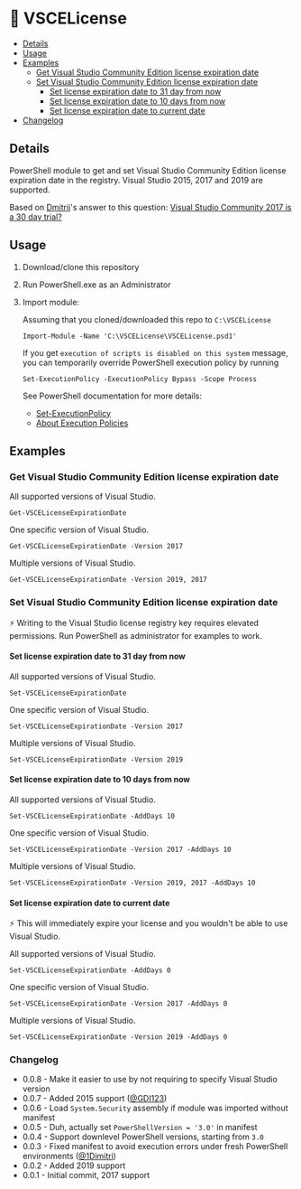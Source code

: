 # 📜 VSCELicense

- [Details](#details)
- [Usage](#usage)
- [Examples](#examples)
  - [Get Visual Studio Community Edition license expiration date](#get-visual-studio-community-edition-license-expiration-date)
  - [Set Visual Studio Community Edition license expiration date](#set-visual-studio-community-edition-license-expiration-date)
    - [Set license expiration date to 31 day from now](#set-license-expiration-date-to-31-days-from-nowy)
    - [Set license expiration date to 10 days from now](#set-license-expiration-date-to-10-days-from-now)
    - [Set license expiration date to current date](#set-license-expiration-date-to-current-date)
- [Changelog](#changelog)

## Details

PowerShell module to get and set Visual Studio Community Edition license expiration date in the registry. Visual Studio 2015, 2017 and 2019 are supported.

Based on [Dmitrii](https://stackoverflow.com/users/10046552/dmitrii)'s answer to this question: [Visual Studio Community 2017 is a 30 day trial?](https://stackoverflow.com/questions/43390466/visual-studio-community-2017-is-a-30-day-trial/51570570#51570570)

## Usage

1. Download/clone this repository
2. Run PowerShell.exe as an Administrator
3. Import module:

    Assuming that you cloned/downloaded this repo to `C:\VSCELicense`

   ```pwsh
   Import-Module -Name 'C:\VSCELicense\VSCELicense.psd1'
   ```

    If you get `execution of scripts is disabled on this system` message, you can temporarily override PowerShell execution policy by running

   ```pwsh
   Set-ExecutionPolicy -ExecutionPolicy Bypass -Scope Process
   ```

    See PowerShell documentation for more details:

    - [Set-ExecutionPolicy](https://docs.microsoft.com/en-us/powershell/module/microsoft.powershell.security/set-executionpolicy)
    - [About Execution Policies](https://docs.microsoft.com/en-us/powershell/module/microsoft.powershell.core/about/about_execution_policies)

## Examples

### Get Visual Studio Community Edition license expiration date

All supported versions of Visual Studio.

```pwsh
Get-VSCELicenseExpirationDate
```

One specific version of Visual Studio.

```pwsh
Get-VSCELicenseExpirationDate -Version 2017
```

Multiple versions of Visual Studio.

```pwsh
Get-VSCELicenseExpirationDate -Version 2019, 2017
```

### Set Visual Studio Community Edition license expiration date

⚡ Writing to the Visual Studio license registry key requires elevated permissions. Run PowerShell as administrator for examples to work.

#### Set license expiration date to 31 day from now

All supported versions of Visual Studio.

```pwsh
Set-VSCELicenseExpirationDate
```

One specific version of Visual Studio.

```pwsh
Set-VSCELicenseExpirationDate -Version 2017
```

Multiple versions of Visual Studio.

```pwsh
Set-VSCELicenseExpirationDate -Version 2019
```

#### Set license expiration date to 10 days from now

All supported versions of Visual Studio.

```pwsh
Set-VSCELicenseExpirationDate -AddDays 10
```

One specific version of Visual Studio.

```pwsh
Set-VSCELicenseExpirationDate -Version 2017 -AddDays 10
```

Multiple versions of Visual Studio.

```pwsh
Set-VSCELicenseExpirationDate -Version 2019, 2017 -AddDays 10
```

#### Set license expiration date to current date

⚡ This will immediately expire your license and you wouldn't be able to use Visual Studio.

All supported versions of Visual Studio.

```pwsh
Set-VSCELicenseExpirationDate -AddDays 0
```

One specific version of Visual Studio.

```pwsh
Set-VSCELicenseExpirationDate -Version 2017 -AddDays 0
```

Multiple versions of Visual Studio.

```pwsh
Set-VSCELicenseExpirationDate -Version 2019 -AddDays 0
```

### Changelog

- 0.0.8 - Make it easier to use by not requiring to specify Visual Studio version
- 0.0.7 - Added 2015 support ([@GDI123](https://github.com/GDI123))
- 0.0.6 - Load `System.Security` assembly if module was imported without manifest
- 0.0.5 - Duh, actually set `PowerShellVersion = '3.0'` in manifest
- 0.0.4 - Support downlevel PowerShell versions, starting from `3.0`
- 0.0.3 - Fixed manifest to avoid execution errors under fresh PowerShell environments ([@1Dimitri](https://github.com/1Dimitri))
- 0.0.2 - Added 2019 support
- 0.0.1 - Initial commit, 2017 support
